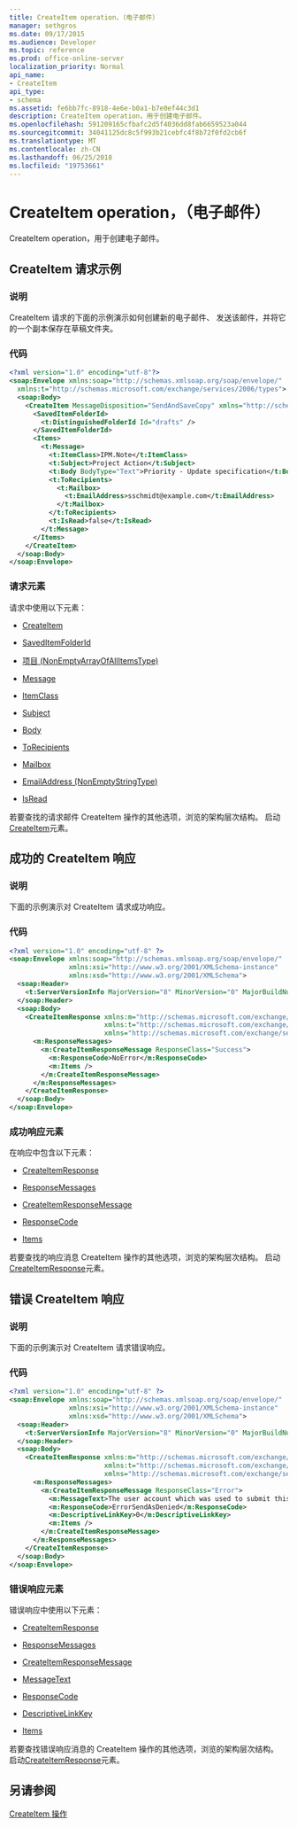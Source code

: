 ```yaml
---
title: CreateItem operation，（电子邮件）
manager: sethgros
ms.date: 09/17/2015
ms.audience: Developer
ms.topic: reference
ms.prod: office-online-server
localization_priority: Normal
api_name:
- CreateItem
api_type:
- schema
ms.assetid: fe6bb7fc-8918-4e6e-b0a1-b7e0ef44c3d1
description: CreateItem operation，用于创建电子邮件。
ms.openlocfilehash: 591209165cfbafc2d5f4036dd8fab6659523a044
ms.sourcegitcommit: 34041125dc8c5f993b21cebfc4f8b72f0fd2cb6f
ms.translationtype: MT
ms.contentlocale: zh-CN
ms.lasthandoff: 06/25/2018
ms.locfileid: "19753661"
---
```

# <a name="createitem-operation-email-message"></a>CreateItem operation，（电子邮件）

CreateItem operation，用于创建电子邮件。
  
## <a name="createitem-request-example"></a>CreateItem 请求示例

### <a name="description"></a>说明

CreateItem 请求的下面的示例演示如何创建新的电子邮件、 发送该邮件，并将它的一个副本保存在草稿文件夹。
  
### <a name="code"></a>代码

```XML
<?xml version="1.0" encoding="utf-8"?>
<soap:Envelope xmlns:soap="http://schemas.xmlsoap.org/soap/envelope/"
  xmlns:t="http://schemas.microsoft.com/exchange/services/2006/types">
  <soap:Body>
    <CreateItem MessageDisposition="SendAndSaveCopy" xmlns="http://schemas.microsoft.com/exchange/services/2006/messages">
      <SavedItemFolderId>
        <t:DistinguishedFolderId Id="drafts" />
      </SavedItemFolderId>
      <Items>
        <t:Message>
          <t:ItemClass>IPM.Note</t:ItemClass>
          <t:Subject>Project Action</t:Subject>
          <t:Body BodyType="Text">Priority - Update specification</t:Body>
          <t:ToRecipients>
            <t:Mailbox>
              <t:EmailAddress>sschmidt@example.com</t:EmailAddress>
            </t:Mailbox>
          </t:ToRecipients>
          <t:IsRead>false</t:IsRead>
        </t:Message>
      </Items>
    </CreateItem>
  </soap:Body>
</soap:Envelope>
```

### <a name="request-elements"></a>请求元素

请求中使用以下元素： 
  
- [CreateItem](createitem.md)
    
- [SavedItemFolderId](saveditemfolderid.md)
    
- [项目 (NonEmptyArrayOfAllItemsType)](items-nonemptyarrayofallitemstype.md)
    
- [Message](message-ex15websvcsotherref.md)
    
- [ItemClass](itemclass.md)
    
- [Subject](subject.md)
    
- [Body](body.md)
    
- [ToRecipients](torecipients.md)
    
- [Mailbox](mailbox.md)
    
- [EmailAddress (NonEmptyStringType)](emailaddress-nonemptystringtype.md)
    
- [IsRead](isread.md)
    
若要查找的请求邮件 CreateItem 操作的其他选项，浏览的架构层次结构。 启动[CreateItem](createitem.md)元素。 
  
## <a name="successful-createitem-response"></a>成功的 CreateItem 响应

### <a name="description"></a>说明

下面的示例演示对 CreateItem 请求成功响应。
  
### <a name="code"></a>代码

```XML
<?xml version="1.0" encoding="utf-8" ?>
<soap:Envelope xmlns:soap="http://schemas.xmlsoap.org/soap/envelope/" 
               xmlns:xsi="http://www.w3.org/2001/XMLSchema-instance" 
               xmlns:xsd="http://www.w3.org/2001/XMLSchema">
  <soap:Header>
    <t:ServerVersionInfo MajorVersion="8" MinorVersion="0" MajorBuildNumber="595" MinorBuildNumber="0" xmlns:t="http://schemas.microsoft.com/exchange/services/2006/types" />
  </soap:Header>
  <soap:Body>
    <CreateItemResponse xmlns:m="http://schemas.microsoft.com/exchange/services/2006/messages" 
                        xmlns:t="http://schemas.microsoft.com/exchange/services/2006/types" 
                        xmlns="http://schemas.microsoft.com/exchange/services/2006/messages">
      <m:ResponseMessages>
        <m:CreateItemResponseMessage ResponseClass="Success">
          <m:ResponseCode>NoError</m:ResponseCode>
          <m:Items />
        </m:CreateItemResponseMessage>
      </m:ResponseMessages>
    </CreateItemResponse>
  </soap:Body>
</soap:Envelope>
```

### <a name="successful-response-elements"></a>成功响应元素

在响应中包含以下元素： 
  
- [CreateItemResponse](createitemresponse.md)
    
- [ResponseMessages](responsemessages.md)
    
- [CreateItemResponseMessage](createitemresponsemessage.md)
    
- [ResponseCode](responsecode.md)
    
- [Items](items.md)
    
若要查找的响应消息 CreateItem 操作的其他选项，浏览的架构层次结构。 启动[CreateItemResponse](createitemresponse.md)元素。 
  
## <a name="error-createitem-response"></a>错误 CreateItem 响应

### <a name="description"></a>说明

下面的示例演示对 CreateItem 请求错误响应。
  
### <a name="code"></a>代码

```XML
<?xml version="1.0" encoding="utf-8" ?>
<soap:Envelope xmlns:soap="http://schemas.xmlsoap.org/soap/envelope/" 
               xmlns:xsi="http://www.w3.org/2001/XMLSchema-instance" 
               xmlns:xsd="http://www.w3.org/2001/XMLSchema">
  <soap:Header>
    <t:ServerVersionInfo MajorVersion="8" MinorVersion="0" MajorBuildNumber="595" MinorBuildNumber="0" xmlns:t="http://schemas.microsoft.com/exchange/services/2006/types" />
  </soap:Header>
  <soap:Body>
    <CreateItemResponse xmlns:m="http://schemas.microsoft.com/exchange/services/2006/messages" 
                        xmlns:t="http://schemas.microsoft.com/exchange/services/2006/types" 
                        xmlns="http://schemas.microsoft.com/exchange/services/2006/messages">
      <m:ResponseMessages>
        <m:CreateItemResponseMessage ResponseClass="Error">
          <m:MessageText>The user account which was used to submit this request does not have the right to send mail on behalf of the specified sending account.</m:MessageText>
          <m:ResponseCode>ErrorSendAsDenied</m:ResponseCode>
          <m:DescriptiveLinkKey>0</m:DescriptiveLinkKey>
          <m:Items />
        </m:CreateItemResponseMessage>
      </m:ResponseMessages>
    </CreateItemResponse>
  </soap:Body>
</soap:Envelope>
```

### <a name="error-response-elements"></a>错误响应元素

错误响应中使用以下元素： 
  
- [CreateItemResponse](createitemresponse.md)
    
- [ResponseMessages](responsemessages.md)
    
- [CreateItemResponseMessage](createitemresponsemessage.md)
    
- [MessageText](messagetext.md)
    
- [ResponseCode](responsecode.md)
    
- [DescriptiveLinkKey](descriptivelinkkey.md)
    
- [Items](items.md)
    
若要查找错误响应消息的 CreateItem 操作的其他选项，浏览的架构层次结构。 启动[CreateItemResponse](createitemresponse.md)元素。 
  
## <a name="see-also"></a>另请参阅



[CreateItem 操作](createitem-operation.md)

